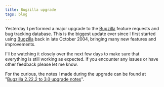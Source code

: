 ```yaml
---
title: Bugzilla upgrade
tags: blog
---
```


Yesterday I performed a major upgrade to the [Bugzilla](http://wincent.com/wiki/Bugzilla) feature requests and bug tracking database. This is the biggest update ever since I first started using [Bugzilla](http://wincent.com/wiki/Bugzilla) back in late October 2004, bringing many new features and improvements.

I'll be watching it closely over the next few days to make sure that everything is still working as expected. If you encounter any issues or have other feedback please let me know.

For the curious, the notes I made during the upgrade can be found at "[Bugzilla 2.22.2 to 3.0 upgrade notes](http://wincent.com/wiki/Bugzilla%202.22.2%20to%203.0%20upgrade%20notes)".
